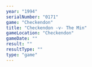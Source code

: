 ```yaml
---
year: "1994"
serialNumber: "0171" 
game: "Checkendon"
title: "Checkendon -v- The Min"
gameLocation: "Checkendon"
gameDate: ""
result: ""
resultType: ""
type: "game"
---
```

